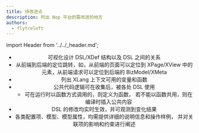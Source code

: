 ```yaml
---
title: 待改进点
description: 列出 Nop 平台的需改进的地方
authors:
  - flytreleft
---
```


import Header from '../../\_header.md';

<Header />

- 可视化设计 DSL/XDef 结构以及 DSL 之间的关系
- 从前端到后端的定位跳转，如，从前端的页面可以定位到
  XPage/XView 中的元素，从前端请求可以定位到后端的 BizModel/XMeta
- 列出 XLang 上下文可用的变量和函数
- 公共代码逻辑可在收集后，被各处 DSL 使用
  - 可在运行时以函数方式调用的，则定义为函数，
    若不能以函数共用，则在编译时插入公共内容
- DSL 的修改均实时生效，并可观测到变化结果
- 各类配置项、模型、模型属性，均需提供详细的说明信息和操作样例，
  并对关联项的影响和约束进行阐述
